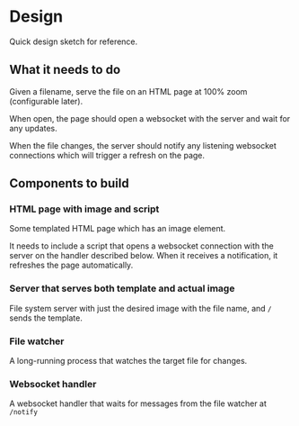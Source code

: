 # Design

Quick design sketch for reference.

## What it needs to do

Given a filename, serve the file on an HTML page at 100% zoom (configurable
later).

When open, the page should open a websocket with the server and wait for any
updates.

When the file changes, the server should notify any listening websocket
connections which will trigger a refresh on the page.

## Components to build

### HTML page with image and script

Some templated HTML page which has an image element.

It needs to include a script that opens a websocket connection with the server
on the handler described below. When it receives a notification, it refreshes
the page automatically.

### Server that serves both template and actual image

File system server with just the desired image with the file name, and `/`
sends the template.

### File watcher

A long-running process that watches the target file for changes.

### Websocket handler

A websocket handler that waits for messages from the file watcher at `/notify`
